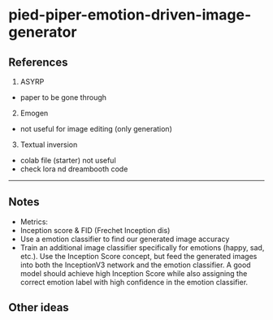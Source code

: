 ﻿# pied-piper-emotion-driven-image-generator

## References
1. ASYRP 
- paper to be gone through
2. Emogen 
- not useful for image editing (only generation)
3. Textual inversion
- colab file (starter) not useful
- check lora nd dreambooth code

-----
 ## Notes
- Metrics:
- Inception score & FID (Frechet Inception dis)
- Use a emotion classifier to find our generated image accuracy
-   Train an additional image classifier specifically for emotions (happy, sad, etc.). Use the Inception Score concept, but feed the generated images into both the InceptionV3 network and the emotion classifier. A good model should achieve high Inception Score while also assigning the correct emotion label with high confidence in the emotion classifier.

## Other ideas
###
